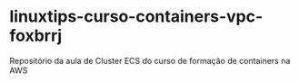 # linuxtips-curso-containers-vpc-foxbrrj
Repositório da aula de Cluster ECS do curso de formação de containers na AWS

